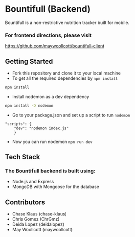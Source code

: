 # Bountifull (Backend)
Bountifull is a non-restrictive nutrition tracker built for mobile.

### For frontend directions, please visit 
https://github.com/maywoollcott/bountifull-client

## Getting Started
- Fork this repository and clone it to your local machine
- To get all the required dependencies by ```npm install ```
```bash
npm install 
```
- Install nodemon as a dev dependency 
```bash
npm install -D nodemon
```
- Go to your package.json and set up a script to run ```nodemon```
```
"scripts": {
    "dev": "nodemon index.js"
    }
```
- Now you can run nodemon ```npm run dev```

## Tech Stack
### The Bountifull backend is built using: 
- Node.js and Express
- MongoDB with Mongoose for the database

## Contributors
- Chase Klaus (chase-klaus)
- Chris Gomez (ChrGmz)
- Deida Lopez (deidalopez)
- May Woollcott (maywoollcott)
